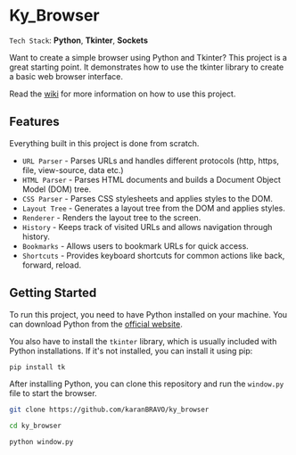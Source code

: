 # Ky_Browser

`Tech Stack`: **Python**, **Tkinter**, **Sockets**

Want to create a simple browser using Python and Tkinter? This project is a great starting point. It demonstrates how to use the tkinter library to create a basic web browser interface.

Read the [wiki](https://github.com/karanBRAVO/ky_browser/wiki) for more information on how to use this project.

## Features

Everything built in this project is done from scratch.

- `URL Parser` - Parses URLs and handles different protocols (http, https, file, view-source, data etc.)
- `HTML Parser` - Parses HTML documents and builds a Document Object Model (DOM) tree.
- `CSS Parser` - Parses CSS stylesheets and applies styles to the DOM.
- `Layout Tree` - Generates a layout tree from the DOM and applies styles.
- `Renderer` - Renders the layout tree to the screen.
- `History` - Keeps track of visited URLs and allows navigation through history.
- `Bookmarks` - Allows users to bookmark URLs for quick access.
- `Shortcuts` - Provides keyboard shortcuts for common actions like back, forward, reload.

## Getting Started

To run this project, you need to have Python installed on your machine. You can download Python from the [official website](https://www.python.org/downloads/).

You also have to install the `tkinter` library, which is usually included with Python installations. If it's not installed, you can install it using pip:

```bash
pip install tk
```

After installing Python, you can clone this repository and run the `window.py` file to start the browser.

```bash
git clone https://github.com/karanBRAVO/ky_browser

cd ky_browser

python window.py
```
